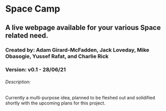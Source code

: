# Space Camp
## A live webpage available for your various Space related need.

### Created by: Adam Girard-McFadden, Jack Loveday, Mike Obasogie, Yussef Rafat, and Charlie Rick
### Version: v0.1 - 28/06/21


###### Description: 
Currently a multi-purpose idea, planned to be fleshed out and solidified shortly with the upcoming plans for this project.
